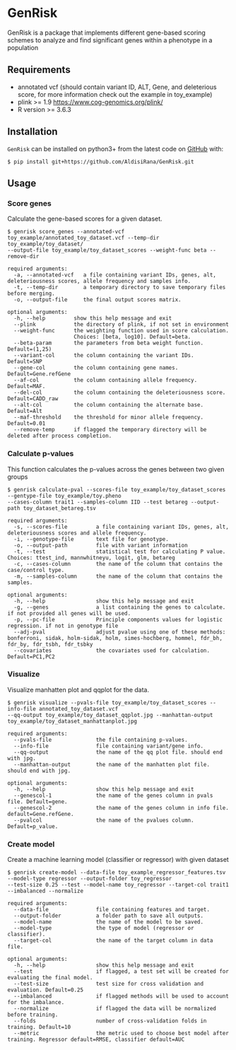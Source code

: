 # GenRisk

GenRisk is a package that implements different gene-based scoring schemes to analyze and find significant genes 
within a phenotype in a population

## Requirements
* annotated vcf (should contain variant ID, ALT, Gene, and deleterious score, for more information check out the example in toy_example)
* plink >= 1.9 https://www.cog-genomics.org/plink/
* R version >= 3.6.3


## Installation
``GenRisk`` can be installed on python3+ from the latest code on [GitHub](https://github.com/AldisiRana/GenRisk) with:

    $ pip install git+https://github.com/AldisiRana/GenRisk.git

## Usage

### Score genes
Calculate the gene-based scores for a given dataset.

    $ genrisk score_genes --annotated-vcf toy_example/annotated_toy_dataset.vcf --temp-dir toy_example/toy_dataset/ 
    --output-file toy_example/toy_dataset_scores --weight-func beta --remove-dir
```
required arguments:
  -a, --annotated-vcf   a file containing variant IDs, genes, alt, deleteriousness scores, allele frequency and samples info.
  -t, --temp-dir        a temporary directory to save temporary files before merging.
  -o, --output-file     the final output scores matrix.

optional arguments:
  -h, --help         show this help message and exit
  --plink            the directory of plink, if not set in environment
  --weight-func      the weighting function used in score calculation.
                     Choices: [beta, log10]. Default=beta.
  --beta-param       the parameters from beta weight function. Default=(1,25)
  --variant-col      the column containing the variant IDs. Default=SNP
  --gene-col         the column containing gene names. Default=Gene.refGene
  --af-col           the column containing allele frequency. Default=MAF.
  --del-col          the column containing the deleteriousness score. Default=CADD_raw
  --alt-col          the column containing the alternate base. Default=Alt
  --maf-threshold    the threshold for minor allele frequency. Default=0.01
  --remove-temp      if flagged the temporary directory will be deleted after process completion.
```

### Calculate p-values
This function calculates the p-values across the genes between two given groups
    
    $ genrisk calculate-pval --scores-file toy_example/toy_dataset_scores --gentype-file toy_example/toy.pheno 
    --cases-column trait1 --samples-column IID --test betareg --output-path toy_dataset_betareg.tsv
```
required arguments:
  -s, --scores-file         a file containing variant IDs, genes, alt, deleteriousness scores and allele frequency.
  -i, --genotype-file       text file for genotype.
  -o, --output-path         file with variant information
  -t, --test                statistical test for calculating P value. Choices: ttest_ind, mannwhitneyu, logit, glm, betareg
  -c, --cases-column        the name of the column that contains the case/control type.
  -m, --samples-column      the name of the column that contains the samples.
  
optional arguments:
  -h, --help                show this help message and exit
  -g, --genes               a list containing the genes to calculate. if not provided all genes will be used.
  -p, --pc-file             Principle components values for logistic regression. if not in genotype file
  --adj-pval                adjust pvalue using one of these methods: bonferroni, sidak, holm-sidak, holm, simes-hochberg, hommel, fdr_bh, fdr_by, fdr_tsbh, fdr_tsbky
  --covariates              the covariates used for calculation. Default=PC1,PC2
```

### Visualize
Visualize manhatten plot and qqplot for the data.

    $ genrisk visualize --pvals-file toy_example/toy_dataset_scores --info-file annotated_toy_dataset.vcf
    --qq-output toy_example/toy_dataset_qqplot.jpg --manhattan-output toy_example/toy_dataset_manhattanplot.jpg 

```
required arguments:
  --pvals-file              the file containing p-values.
  --info-file               file containing variant/gene info.
  --qq-output               the name of the qq plot file. should end with jpg.
  --manhattan-output        the name of the manhatten plot file. should end with jpg.

optional arguments:
  -h, --help                show this help message and exit
  --genescol-1              the name of the genes column in pvals file. Default=gene.
  --genescol-2              the name of the genes column in info file. default=Gene.refGene.
  --pvalcol                 the name of the pvalues column. Default=p_value.
```

### Create model
Create a machine learning model (classifier or regressor) with given dataset

    $ genrisk create-model --data-file toy_example_regressor_features.tsv --model-type regressor --output-folder toy_regressor 
    --test-size 0.25 --test --model-name toy_regressor --target-col trait1 --imbalanced --normalize

```
required arguments:
  --data-file               file containing features and target.
  --output-folder           a folder path to save all outputs.
  --model-name              the name of the model to be saved.
  --model-type              the type of model (regressor or classifier).
  --target-col              the name of the target column in data file.

optional arguments:
  -h, --help                show this help message and exit
  --test                    if flagged, a test set will be created for evaluating the final model.
  --test-size               test size for cross validation and evaluation. Default=0.25
  --imbalanced              if flagged methods will be used to account for the imbalance.
  --normalize               if flagged the data will be normalized before training.
  --folds                   number of cross-validation folds in training. Default=10
  --metric                  the metric used to choose best model after training. Regressor default=RMSE, classifier default=AUC
  
```
